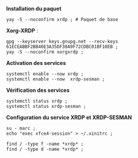 **Installation du paquet**
```
yay -S --noconfirm xrdp ; # Paquet de base
```

**Xorg-XRDP** :
```
gpg --keyserver keys.gnupg.net --recv-keys 61ECEABBF2BB40E3A35DF30A9F72CDBC01BF10EB ;
yay -S --noconfirm xorgxrdp ;
```

**Activation des services**
```
systemctl enable --now xrdp ;
systemctl enable --now  xrdp-sesman ;
```

**Vérification des services**
```
systemctl status xrdp ;
systemctl status xrdp-sesman ;
```

**Configuration du service XRDP et XRDP-SESMAN**
```
su - marc ;
echo "exec xfce4-session" > ~/.xinitrc ;
```


```
find / -type f -name *xrdp* ;
find / -type d -name *xrdp* ;
```
